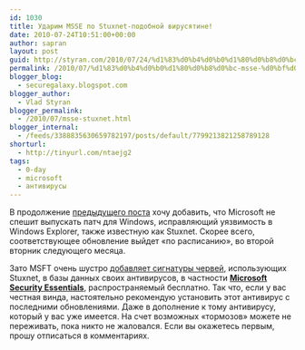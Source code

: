 ```yaml
---
id: 1030
title: Ударим MSSE по Stuxnet-подобной вирусятине!
date: 2010-07-24T10:51:00+00:00
author: sapran
layout: post
guid: http://styran.com/2010/07/24/%d1%83%d0%b4%d0%b0%d1%80%d0%b8%d0%bc-msse-%d0%bf%d0%be-stuxnet-%d0%bf%d0%be%d0%b4%d0%be%d0%b1%d0%bd%d0%be%d0%b9-%d0%b2%d0%b8%d1%80%d1%83%d1%81%d1%8f%d1%82%d0%b8%d0%bd%d0%b5/
permalink: /2010/07/%d1%83%d0%b4%d0%b0%d1%80%d0%b8%d0%bc-msse-%d0%bf%d0%be-stuxnet-%d0%bf%d0%be%d0%b4%d0%be%d0%b1%d0%bd%d0%be%d0%b9-%d0%b2%d0%b8%d1%80%d1%83%d1%81%d1%8f%d1%82%d0%b8%d0%bd%d0%b5/
blogger_blog:
  - securegalaxy.blogspot.com
blogger_author:
  - Vlad Styran
blogger_permalink:
  - /2010/07/msse-stuxnet.html
blogger_internal:
  - /feeds/3388835630659782197/posts/default/7799213821258789128
shorturl:
  - http://tinyurl.com/ntaejg2
tags:
  - 0-day
  - microsoft
  - антивирусы
---
```

В продолжение [предыдущего поста](http://securegalaxy.blogspot.com/2010/07/stuxnet.html) хочу добавить, что Microsoft не спешит выпускать патч для Windows, исправляющий уязвимость в Windows Explorer, также известную как Stuxnet. Скорее всего, соответствующее обновление выйдет &#171;по расписанию&#187;, во второй вторник следующего месяца.

Зато MSFT очень шустро [добавляет сигнатуры червей](http://blogs.technet.com/b/mmpc/archive/2010/07/23/protection-for-new-malware-families-using-lnk-vulnerability.aspx), использующих Stuxnet, в базы данных своих антивирусов, в частности [**Microsoft Security Essentials**](https://www.microsoft.com/security_essentials/), распространяемый бесплатно. Так что, если у вас честная винда, настоятельно рекомендую установить этот антивирус с последними обновлениями. Даже в дополнение к тому антивирусу, который у вас уже имеется. На счет возможных &#171;тормозов&#187; можете не переживать, пока никто не жаловался. Если вы окажетесь первым, прошу отписаться в комментариях.

<div class="addtoany_share_save_container addtoany_content_bottom">
  <div class="a2a_kit a2a_kit_size_32 addtoany_list a2a_target" id="wpa2a_111">
    <a class="a2a_button_facebook" href="http://www.addtoany.com/add_to/facebook?linkurl=https%3A%2F%2Fblog.styran.com%2F2010%2F07%2F%25d1%2583%25d0%25b4%25d0%25b0%25d1%2580%25d0%25b8%25d0%25bc-msse-%25d0%25bf%25d0%25be-stuxnet-%25d0%25bf%25d0%25be%25d0%25b4%25d0%25be%25d0%25b1%25d0%25bd%25d0%25be%25d0%25b9-%25d0%25b2%25d0%25b8%25d1%2580%25d1%2583%25d1%2581%25d1%258f%25d1%2582%25d0%25b8%25d0%25bd%25d0%25b5%2F&linkname=%D0%A3%D0%B4%D0%B0%D1%80%D0%B8%D0%BC%20MSSE%20%D0%BF%D0%BE%20Stuxnet-%D0%BF%D0%BE%D0%B4%D0%BE%D0%B1%D0%BD%D0%BE%D0%B9%20%D0%B2%D0%B8%D1%80%D1%83%D1%81%D1%8F%D1%82%D0%B8%D0%BD%D0%B5%21" title="Facebook" rel="nofollow" target="_blank"></a><a class="a2a_button_twitter" href="http://www.addtoany.com/add_to/twitter?linkurl=https%3A%2F%2Fblog.styran.com%2F2010%2F07%2F%25d1%2583%25d0%25b4%25d0%25b0%25d1%2580%25d0%25b8%25d0%25bc-msse-%25d0%25bf%25d0%25be-stuxnet-%25d0%25bf%25d0%25be%25d0%25b4%25d0%25be%25d0%25b1%25d0%25bd%25d0%25be%25d0%25b9-%25d0%25b2%25d0%25b8%25d1%2580%25d1%2583%25d1%2581%25d1%258f%25d1%2582%25d0%25b8%25d0%25bd%25d0%25b5%2F&linkname=%D0%A3%D0%B4%D0%B0%D1%80%D0%B8%D0%BC%20MSSE%20%D0%BF%D0%BE%20Stuxnet-%D0%BF%D0%BE%D0%B4%D0%BE%D0%B1%D0%BD%D0%BE%D0%B9%20%D0%B2%D0%B8%D1%80%D1%83%D1%81%D1%8F%D1%82%D0%B8%D0%BD%D0%B5%21" title="Twitter" rel="nofollow" target="_blank"></a><a class="a2a_button_google_plus" href="http://www.addtoany.com/add_to/google_plus?linkurl=https%3A%2F%2Fblog.styran.com%2F2010%2F07%2F%25d1%2583%25d0%25b4%25d0%25b0%25d1%2580%25d0%25b8%25d0%25bc-msse-%25d0%25bf%25d0%25be-stuxnet-%25d0%25bf%25d0%25be%25d0%25b4%25d0%25be%25d0%25b1%25d0%25bd%25d0%25be%25d0%25b9-%25d0%25b2%25d0%25b8%25d1%2580%25d1%2583%25d1%2581%25d1%258f%25d1%2582%25d0%25b8%25d0%25bd%25d0%25b5%2F&linkname=%D0%A3%D0%B4%D0%B0%D1%80%D0%B8%D0%BC%20MSSE%20%D0%BF%D0%BE%20Stuxnet-%D0%BF%D0%BE%D0%B4%D0%BE%D0%B1%D0%BD%D0%BE%D0%B9%20%D0%B2%D0%B8%D1%80%D1%83%D1%81%D1%8F%D1%82%D0%B8%D0%BD%D0%B5%21" title="Google+" rel="nofollow" target="_blank"></a><a class="a2a_button_linkedin" href="http://www.addtoany.com/add_to/linkedin?linkurl=https%3A%2F%2Fblog.styran.com%2F2010%2F07%2F%25d1%2583%25d0%25b4%25d0%25b0%25d1%2580%25d0%25b8%25d0%25bc-msse-%25d0%25bf%25d0%25be-stuxnet-%25d0%25bf%25d0%25be%25d0%25b4%25d0%25be%25d0%25b1%25d0%25bd%25d0%25be%25d0%25b9-%25d0%25b2%25d0%25b8%25d1%2580%25d1%2583%25d1%2581%25d1%258f%25d1%2582%25d0%25b8%25d0%25bd%25d0%25b5%2F&linkname=%D0%A3%D0%B4%D0%B0%D1%80%D0%B8%D0%BC%20MSSE%20%D0%BF%D0%BE%20Stuxnet-%D0%BF%D0%BE%D0%B4%D0%BE%D0%B1%D0%BD%D0%BE%D0%B9%20%D0%B2%D0%B8%D1%80%D1%83%D1%81%D1%8F%D1%82%D0%B8%D0%BD%D0%B5%21" title="LinkedIn" rel="nofollow" target="_blank"></a><a class="a2a_dd addtoany_share_save" href="https://www.addtoany.com/share"></a>
  </div>
</div>